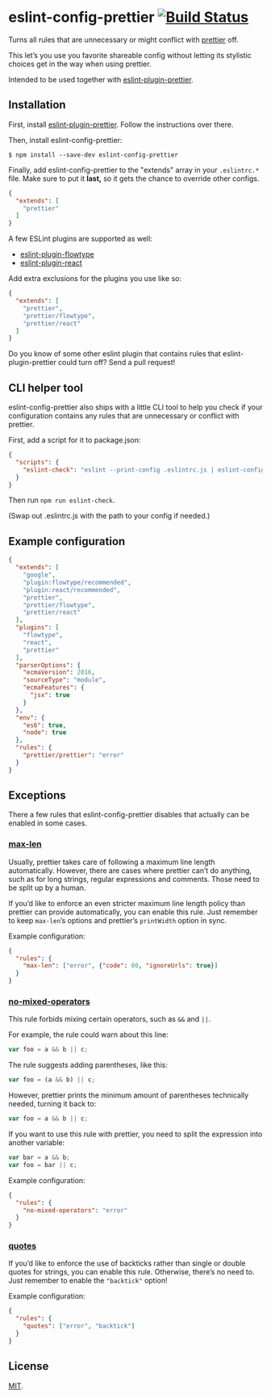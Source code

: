 # eslint-config-prettier [![Build Status][travis-badge]][travis]

Turns all rules that are unnecessary or might conflict with [prettier] off.

This let’s you use you favorite shareable config without letting its stylistic
choices get in the way when using prettier.

Intended to be used together with [eslint-plugin-prettier].

## Installation

First, install [eslint-plugin-prettier]. Follow the instructions over there.

Then, install eslint-config-prettier:

```
$ npm install --save-dev eslint-config-prettier
```

Finally, add eslint-config-prettier to the "extends" array in your `.eslintrc.*`
file. Make sure to put it **last,** so it gets the chance to override other
configs.

```json
{
  "extends": [
    "prettier"
  ]
}
```

A few ESLint plugins are supported as well:

- [eslint-plugin-flowtype]
- [eslint-plugin-react]

Add extra exclusions for the plugins you use like so:

```json
{
  "extends": [
    "prettier",
    "prettier/flowtype",
    "prettier/react"
  ]
}
```

Do you know of some other eslint plugin that contains rules that
eslint-plugin-prettier could turn off? Send a pull request!

## CLI helper tool

eslint-config-prettier also ships with a little CLI tool to help you check if
your configuration contains any rules that are unnecessary or conflict with
prettier.

First, add a script for it to package.json:

```json
{
  "scripts": {
    "eslint-check": "eslint --print-config .eslintrc.js | eslint-config-prettier-check"
  }
}
```

Then run `npm run eslint-check`.

(Swap out .eslintrc.js with the path to your config if needed.)

## Example configuration

```json
{
  "extends": [
    "google",
    "plugin:flowtype/recommended",
    "plugin:react/recommended",
    "prettier",
    "prettier/flowtype",
    "prettier/react"
  ],
  "plugins": [
    "flowtype",
    "react",
    "prettier"
  ],
  "parserOptions": {
    "ecmaVersion": 2016,
    "sourceType": "module",
    "ecmaFeatures": {
      "jsx": true
    }
  },
  "env": {
    "es6": true,
    "node": true
  },
  "rules": {
    "prettier/prettier": "error"
  }
}
```

## Exceptions

There a few rules that eslint-config-prettier disables that actually can be
enabled in some cases.

### [max-len]

Usually, prettier takes care of following a maximum line length automatically.
However, there are cases where prettier can’t do anything, such as for long
strings, regular expressions and comments. Those need to be split up by a human.

If you’d like to enforce an even stricter maximum line length policy than
prettier can provide automatically, you can enable this rule. Just remember to
keep `max-len`’s options and prettier’s `printWidth` option in sync.

Example configuration:

```json
{
  "rules": {
    "max-len": ["error", {"code": 80, "ignoreUrls": true}]
  }
}
```

### [no-mixed-operators]

This rule forbids mixing certain operators, such as `&&` and `||`.

For example, the rule could warn about this line:

```js
var foo = a && b || c;
```

The rule suggests adding parentheses, like this:

```js
var foo = (a && b) || c;
```

However, prettier prints the minimum amount of parentheses technically needed,
turning it back to:

```js
var foo = a && b || c;
```

If you want to use this rule with prettier, you need to split the expression
into another variable:

```js
var bar = a && b;
var foo = bar || c;
```

Example configuration:

```json
{
  "rules": {
    "no-mixed-operators": "error"
  }
}
```

### [quotes]

If you’d like to enforce the use of backticks rather than single or double
quotes for strings, you can enable this rule. Otherwise, there’s no need to.
Just remember to enable the `"backtick"` option!

Example configuration:

```json
{
  "rules": {
    "quotes": ["error", "backtick"]
  }
}
```

## License

[MIT](LICENSE).

[eslint-plugin-flowtype]: https://github.com/gajus/eslint-plugin-flowtype
[eslint-plugin-prettier]: https://github.com/not-an-aardvark/eslint-plugin-prettier
[eslint-plugin-react]: https://github.com/yannickcr/eslint-plugin-react
[max-len]: http://eslint.org/docs/rules/max-len
[no-mixed-operators]: http://eslint.org/docs/rules/no-mixed-operators
[prettier]: https://github.com/jlongster/prettier
[quotes]: http://eslint.org/docs/rules/quotes
[travis-badge]: https://travis-ci.org/lydell/eslint-config-prettier.svg?branch=master
[travis]: https://travis-ci.org/lydell/eslint-config-prettier
